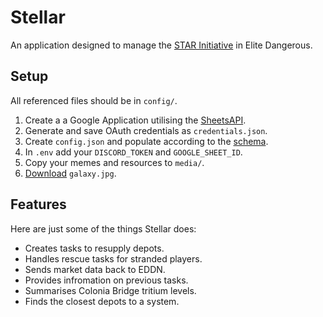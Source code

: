 # Stellar
An application designed to manage the [STAR Initiative](https://fcoc.space/) in Elite Dangerous.

## Setup
All referenced files should be in `config/`.
1. Create a a Google Application utilising the [SheetsAPI](https://developers.google.com/sheets/api/reference/rest).
2. Generate and save OAuth credentials as `credentials.json`.
3. Create `config.json` and populate according to the [schema](/settings/schema.json).
4. In `.env` add your `DISCORD_TOKEN` and `GOOGLE_SHEET_ID`.
5. Copy your memes and resources to `media/`.
6. [Download](https://www.edsm.net/img/galaxyBackgroundV2.jpg) `galaxy.jpg`.

## Features
Here are just some of the things Stellar does:
- Creates tasks to resupply depots.
- Handles rescue tasks for stranded players.
- Sends market data back to EDDN.
- Provides infromation on previous tasks.
- Summarises Colonia Bridge tritium levels.
- Finds the closest depots to a system.
